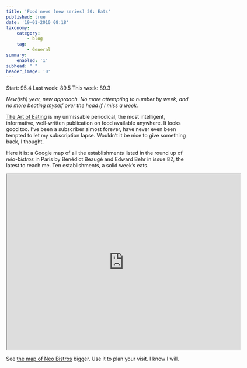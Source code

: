```yaml
---
title: 'Food news (new series) 20: Eats'
published: true
date: '19-01-2010 08:18'
taxonomy:
    category:
        - blog
    tag:
        - General
summary:
    enabled: '1'
subhead: " "
header_image: '0'
---
```


Start: 95.4 Last week: 89.5 This week: 89.3

_New(ish) year, new approach. No more attempting to number by week, and no more beating myself over the head if I miss a week._

[The Art of Eating](https://www.artofeating.com/) is my unmissable periodical, the most intelligent, informative, well-written publication on food available anywhere. It looks good too. I’ve been a subscriber almost forever, have never even been tempted to let my subscription lapse. Wouldn’t it be nice to give something back, I thought.

Here it is: a Google map of all the establishments listed in the round up of _néo-bistros_ in Paris by Bénédict Beaugé and Edward Behr in issue 82, the latest to reach me. Ten establishments, a solid week’s eats.

<iframe src="https://www.google.com/maps/d/embed?mid=1AN2G4rk2Il-cgxvTMrbV6QGTgIA&ehbc=2E312F" width="640" height="480"></iframe>

See [the map of Neo Bistros](http://maps.google.com/maps/ms?source=embed&hl=en&ie=UTF8&msa=0&msid=115959543248205538030.00047d6199a64764448f5&ll=48.856809,2.333565&spn=0.07906,0.145912&z=12) bigger. Use it to plan your visit. I know I will.
